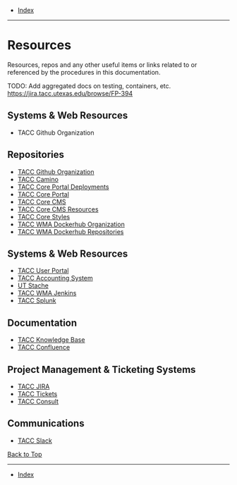 <a id="top"></a>

- [Index](../index.md)

---

# Resources

Resources, repos and any other useful items or links related to or referenced by the procedures in this documentation.

TODO: Add aggregated docs on testing, containers, etc. https://jira.tacc.utexas.edu/browse/FP-394

## Systems & Web Resources

- TACC Github Organization

## Repositories

- [TACC Github Organization](https://github.com/TACC)
- [TACC Camino](https://github.com/TACC/Camino)
- [TACC Core Portal Deployments](https://github.com/TACC/Core-Portal-Deployments)
- [TACC Core Portal](https://github.com/TACC/Core-Portal)
- [TACC Core CMS](https://github.com/TACC/Core-CMS)
- [TACC Core CMS Resources](https://github.com/TACC/Core-CMS-Resources)
- [TACC Core Styles](https://github.com/TACC/Core-Styles)
- [TACC WMA Dockerhub Organization](https://hub.docker.com/orgs/taccwma)
- [TACC WMA Dockerhub Repositories](https://hub.docker.com/orgs/taccwma/repositories)

## Systems & Web Resources

- [TACC User Portal](https://portal.tacc.utexas.edu/home)
- [TACC Accounting System](https://tas.tacc.utexas.edu)
- [UT Stache](https://stache.utexas.edu/)
- [TACC WMA Jenkins](https://jenkins01.tacc.utexas.edu/)
- [TACC Splunk](https://scribe.tacc.utexas.edu:8000/)

## Documentation

- [TACC Knowledge Base]()
- [TACC Confluence]()

## Project Management & Ticketing Systems

- [TACC JIRA]()
- [TACC Tickets]()
- [TACC Consult]()

## Communications

- [TACC Slack]()

<a class="inline-navlink-page-top" href="#top">Back to Top</a>

---

- [Index](../index.md)

